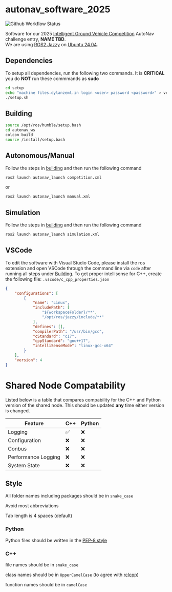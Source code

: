 # autonav_software_2025

![Github Workflow Status](https://img.shields.io/github/actions/workflow/status/SoonerRobotics/autonav_software_2024/compile_run.yml)

Software for our 2025 [Intelligent Ground Vehicle Competition](http://www.igvc.org/) AutoNav challenge entry, **NAME TBD**.  
We are using [ROS2 Jazzy](https://docs.ros.org/en/jazzy/index.html) on [Ubuntu 24.04](https://releases.ubuntu.com/24.04/).

## Dependencies

To setup all dependencies, run the following two commands. It is **CRITICAL** you do **NOT** run these commmands as **sudo**
```bash
cd setup
echo "machine files.dylanzeml.in login <user> password <password>" > vectorsecrets.txt
./setup.sh
```

## Building

```bash
source /opt/ros/humble/setup.bash
cd autonav_ws
colcon build
source /install/setup.bash
```

## Autonomous/Manual

Follow the steps in [building](#building) and then run the following command
```bash
ros2 launch autonav_launch competition.xml
```
or
```bash
ros2 launch autonav_launch manual.xml
```

## Simulation

Follow the steps in [building](#building) and then run the following command
```bash
ros2 launch autonav_launch simulation.xml
```

## VSCode

To edit the software with Visual Studio Code, please install the ros extension and open VSCode through the command line via `code` after running all steps under [Building](#building). To get proper intellisense for C++, create the following file: `.vscode/c_cpp_properties.json`
```json
{
    "configurations": [
        {
            "name": "Linux",
            "includePath": [
                "${workspaceFolder}/**",
                "/opt/ros/jazzy/include/**"
            ],
            "defines": [],
            "compilerPath": "/usr/bin/gcc",
            "cStandard": "c17",
            "cppStandard": "gnu++17",
            "intelliSenseMode": "linux-gcc-x64"
        }
    ],
    "version": 4
}
```

# Shared Node Compatability

Listed below is a table that compares compability for the C++ and Python version of the shared node. This should be updated **any** time either version is changed.

| Feature | C++ | Python |
| ------- | --- | ------ |
| Logging | ✅ | ❌ |
| Configuration | ❌ | ❌ |
| Conbus | ❌ | ❌ |
| Performance Logging | ❌ | ❌ |
| System State | ❌ | ❌ |

## Style
All folder names including packages should be in `snake_case`

Avoid most abbreviations

Tab length is 4 spaces (default)

<!-- CMakeLists.txt and package.xml should follow the patterns found in [format_packages](https://github.com/SoonerRobotics/autonav_software_2024/tree/feat/particle_filter/scripts/format_package) -->

### Python
Python files should be written in the [PEP-8 style](https://peps.python.org/pep-0008/)

### C++
file names should be in `snake_case`

class names should be in `UpperCamelCase` (to agree with [rclcpp](https://docs.ros2.org/foxy/api/rclcpp/index.html))

function names should be in `camelCase`

